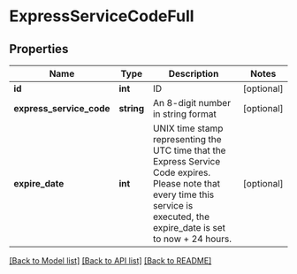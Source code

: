 # ExpressServiceCodeFull

## Properties
Name | Type | Description | Notes
------------ | ------------- | ------------- | -------------
**id** | **int** | ID | [optional] 
**express_service_code** | **string** | An 8-digit number in string format | [optional] 
**expire_date** | **int** | UNIX time stamp representing the UTC time that the Express Service Code expires. Please note that every time this service is executed, the expire_date is set to now + 24 hours. | [optional] 

[[Back to Model list]](../README.md#documentation-for-models) [[Back to API list]](../README.md#documentation-for-api-endpoints) [[Back to README]](../README.md)



